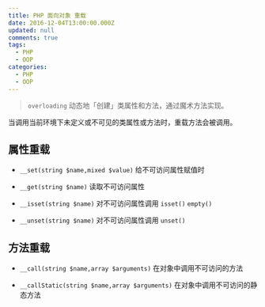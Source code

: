 ```yaml
---
title: PHP 面向对象 重载
date: 2016-12-04T13:00:00.000Z
updated: null
comments: true
tags:
  - PHP
  - OOP
categories:
  - PHP
  - OOP
---
```


> `overloading` 动态地「创建」类属性和方法，通过魔术方法实现。

<!--more-->

当调用当前环境下未定义或不可见的类属性或方法时，重载方法会被调用。

## 属性重载

* `__set(string $name,mixed $value)` 给不可访问属性赋值时

* `__get(string $name)` 读取不可访问属性

* `__isset(string $name)` 对不可访问属性调用 `isset()` `empty()`

* `__unset(string $name)` 对不可访问属性调用 `unset()`

## 方法重载

* `__call(string $name,array $arguments)` 在对象中调用不可访问的方法

* `__callStatic(string $name,array $arguments)` 在对象中调用不可访问的静态方法
